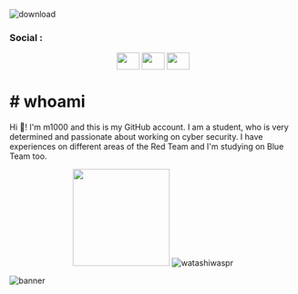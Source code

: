 
![download](https://user-images.githubusercontent.com/82729808/211146320-de4d6641-5405-453f-8a92-cc4395221b3a.png)
<h3 align="left">Social :</h3>
<p align="left">
<p align="center">
<a href="https://www.twitter.com/watashiwaspr/" target="blank"><img align="center" src="https://abs.twimg.com/responsive-web/client-web/icon-svg.168b89da.svg" alt="" height="30" width="40" /></a>
<a href="https://www.linkedin.com/in/yi%C4%9Fit-duman-679262223/" target="blank"><img align="center" src="https://static.licdn.com/sc/h/akt4ae504epesldzj74dzred8" alt="" height="30" width="40" /></a>
<a href="https://tryhackme.com/p/m0ritZ" target="blank"><img align="center" src="https://assets.tryhackme.com/img/logo/tryhackme_logo_full.svg" alt="" height="30" width="40" /></a>
</p>


# # whoami
  
  Hi 👋! I'm m1000 and this is my GitHub account. I am a student, who is very determined and passionate about working on cyber security. I have experiences on different areas of the Red Team and I'm studying on Blue Team too.
  <p align="center">

  <img height="170em" src="https://github-readme-stats.vercel.app/api?username=watashiwaspr&include_all_commits=true&count_private=true&show_icons=true&theme=codeSTACKr"/>
  <img src="https://github-readme-stats.vercel.app/api/top-langs/?username=watashiwaspr&layout=compact&hide=html&theme=codeSTACKr" alt="watashiwaspr"/>
</p>


![banner](https://user-images.githubusercontent.com/82729808/212359698-aa6e91f8-9623-484e-bcd4-acddbf350687.png)
